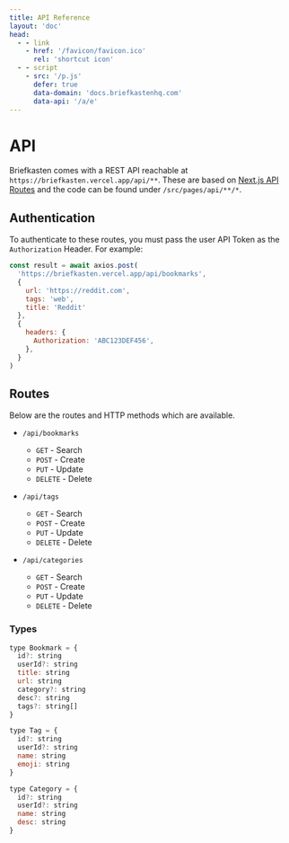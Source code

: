 ```yaml
---
title: API Reference
layout: 'doc'
head:
  - - link
    - href: '/favicon/favicon.ico'
      rel: 'shortcut icon'
  - - script
    - src: '/p.js'
      defer: true
      data-domain: 'docs.briefkastenhq.com'
      data-api: '/a/e'
---
```


# API

Briefkasten comes with a REST API reachable at `https://briefkasten.vercel.app/api/**`. These are based on [Next.js API Routes](https://nextjs.org/docs/api-routes/introduction) and the code can be found under `/src/pages/api/**/*`.

## Authentication

To authenticate to these routes, you must pass the user API Token as the `Authorization` Header. For example:

```js {9-11}
const result = await axios.post(
  'https://briefkasten.vercel.app/api/bookmarks',
  {
    url: 'https://reddit.com',
    tags: 'web',
    title: 'Reddit'
  },
  {
    headers: {
      Authorization: 'ABC123DEF456',
    },
  }
)
```

## Routes

Below are the routes and HTTP methods which are available.

- `/api/bookmarks`

  - `GET` - Search
  - `POST` - Create
  - `PUT` - Update
  - `DELETE` - Delete

- `/api/tags`

  - `GET` - Search
  - `POST` - Create
  - `PUT` - Update
  - `DELETE` - Delete

- `/api/categories`
  - `GET` - Search
  - `POST` - Create
  - `PUT` - Update
  - `DELETE` - Delete

### Types

```js
type Bookmark = {
  id?: string
  userId?: string
  title: string
  url: string
  category?: string
  desc?: string
  tags?: string[]
}

type Tag = {
  id?: string
  userId?: string
  name: string
  emoji: string
}

type Category = {
  id?: string
  userId?: string
  name: string
  desc: string
}
```
